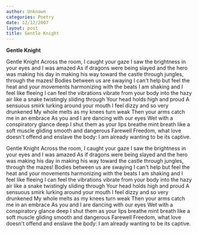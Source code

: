 ```yaml
---
author: Unknown
categories: Poetry
date: 12/12/2007
layout: post
title: Gentle Knight
---
```


**Gentle Knight**

Gentle Knight
Across the room, I caught your gaze
I saw the brightness in your eyes and I was amazed
As if dragons were being slayed
and the hero was making his day in
making his way toward the castle through
jungles, through the mazes!
Bodies between us are swaying
I can't help but feel the heat and
your movements harmonizing with the beats
I am shaking and I feel like fleeing
I can feel the vibrations
vibrate from your body into the hazy air
like a snake twistingly sliding through
Your head holds high and proud
A sensuous smirk lurking around your mouth
I feel dizzy and so very drunkened
My whole melts as my knees turn weak
Then your arms catch me in an embrace
As you and I are dancing with our eyes
Wet with a conspiratory glance deep
I shut them as your lips breathe mint breath
like a soft muscle gliding smooth and dangerous
Farewell Freedom, what love doesn't offend
and enslave the body:
I am already wanting to be its captive.

Gentle Knight
Across the room, I caught your gaze
I saw the brightness in your eyes and I was amazed
As if dragons were being slayed
and the hero was making his day in
making his way toward the castle through
jungles, through the mazes!
Bodies between us are swaying
I can't help but feel the heat and
your movements harmonizing with the beats
I am shaking and I feel like fleeing
I can feel the vibrations
vibrate from your body into the hazy air
like a snake twistingly sliding through
Your head holds high and proud
A sensuous smirk lurking around your mouth
I feel dizzy and so very drunkened
My whole melts as my knees turn weak
Then your arms catch me in an embrace
As you and I are dancing with our eyes
Wet with a conspiratory glance deep
I shut them as your lips breathe mint breath
like a soft muscle gliding smooth and dangerous
Farewell Freedom, what love doesn't offend
and enslave the body:
I am already wanting to be its captive.
